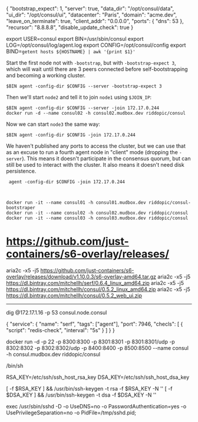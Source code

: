 {
  "bootstrap_expect": 1,
  "server": true,
	"data_dir": "/opt/consul/data",
	"ui_dir": "/opt/consul/ui",
  "datacenter": "Paris",
  "domain": "acme.dev",
  "leave_on_terminate": true,
	"client_addr": "0.0.0.0",
	"ports": {
		"dns": 53
	},
	"recursor": "8.8.8.8",
	"disable_update_check": true
}


export USER=consul
export BIN=/usr/sbin/consul
export LOG=/opt/consul/log/agent.log
export CONFIG=/opt/consul/config
export BIND=`getent hosts ${HOSTNAME} | awk '{print $1}'`



Start the first node not with `-bootstrap`, but with `-bootstrap-expect 3`,
which will wait until there are 3 peers connected before self-bootstrapping and
becoming a working cluster.

    $BIN agent -config-dir $CONFIG --server -bootstrap-expect 3

Then we'll start `node2` and tell it to join `node1` using `$JOIN_IP`:

    $BIN agent -config-dir $CONFIG --server -join 172.17.0.244
    docker run -d --name consul02 -h consul02.mudbox.dev riddopic/consul

Now we can start `node3` the same way:

    $BIN agent -config-dir $CONFIG -join 172.17.0.244

We haven't published any ports to access the cluster, but we can use that as an
excuse to run a fourth agent node in "client" mode (dropping the `-server`).
This means it doesn't participate in the consensus quorum, but can still be used
to interact with the cluster. It also means it doesn't need disk persistence.

     agent -config-dir $CONFIG -join 172.17.0.244



    docker run -it --name consul01 -h consul01.mudbox.dev riddopic/consul-bootstraper
    docker run -it --name consul02 -h consul02.mudbox.dev riddopic/consul
    docker run -it --name consul03 -h consul03.mudbox.dev riddopic/consul


# https://github.com/just-containers/s6-overlay/releases/

aria2c -x5 -j5 https://github.com/just-containers/s6-overlay/releases/download/v1.10.0.3/s6-overlay-amd64.tar.gz
aria2c -x5 -j5 https://dl.bintray.com/mitchellh/serf/0.6.4_linux_amd64.zip
aria2c -x5 -j5 https://dl.bintray.com/mitchellh/consul/0.5.2_linux_amd64.zip
aria2c -x5 -j5 https://dl.bintray.com/mitchellh/consul/0.5.2_web_ui.zip

- - - - - - - - - - - - - - - - - - - - - - - - - - - - - - - - - - - - - - - -

dig @172.17.1.16 -p 53 consul.node.consul



{
  "service": {
    "name": "serf",
    "tags": ["agent"],
    "port": 7946,
    "checls": [
      {
        "script": "redis-check",
        "interval": "5s"
      }
    ]
  }
}


docker run -d -p 22 -p 8300:8300 -p 8301:8301 -p 8301:8301/udp -p 8302:8302 -p 8302:8302/udp -p 8400:8400 -p 8500:8500 --name consul -h consul.mudbox.dev riddopic/consul


/bin/sh

RSA_KEY=/etc/ssh/ssh_host_rsa_key
DSA_KEY=/etc/ssh/ssh_host_dsa_key

[ -f $RSA_KEY ] && /usr/bin/ssh-keygen -t rsa -f $RSA_KEY -N ''
[ -f $DSA_KEY ] && /usr/bin/ssh-keygen -t dsa -f $DSA_KEY -N ''

exec /usr/sbin/sshd -D -o UseDNS=no -o PasswordAuthentication=yes -o UsePrivilegeSeparation=no -o PidFile=/tmp/sshd.pid;








